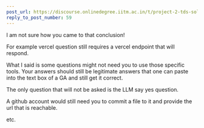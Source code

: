 ```yaml
---
post_url: https://discourse.onlinedegree.iitm.ac.in/t/project-2-tds-solver-discussion-thread/169029/61
reply_to_post_number: 59
---
```

I am not sure how you came to that conclusion!

For example vercel question still requires a vercel endpoint that will respond.

What I said is some questions might not need you to use those specific tools. Your answers should still be legitimate answers that one can paste into the text box of a GA and still get it correct.

The only question that will not be asked is the LLM say yes question.

A github account would still need you to commit a file to it and provide the url that is reachable.

etc.
